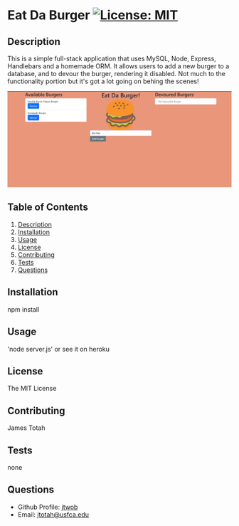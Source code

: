 # Eat Da Burger [![License: MIT](https://img.shields.io/badge/License-MIT-yellow.svg)](https://opensource.org/licenses/MIT)

## Description
This is a simple full-stack application that uses MySQL, Node, Express, Handlebars and a homemade ORM. It allows users to add a new burger to a database, and to devour the burger, rendering it disabled. Not much to the functionality portion but it's got a lot going on behing the scenes!

![App](./public/assets/img/app.png)

## Table of Contents
1. [Description](#description)
2. [Installation](#installation)
3. [Usage](#usage)
4. [License](#license)
5. [Contributing](#contributing)
6. [Tests](#tests)
7. [Questions](#questions)


## Installation
npm install

## Usage
'node server.js' or see it on heroku

## License
The MIT License

## Contributing
James Totah

## Tests
none

## Questions

- Github Profile: [jtwob](https://github.com/jtwob)
- Email: jtotah@usfca.edu
